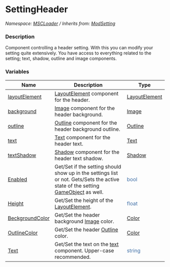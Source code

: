 # SettingHeader

*Namespace: [MSCLoader](API/MSCLoader.md) / Inherits from: [ModSetting](API/MSCLoader/ModSetting.md)*

### Description

Component controlling a header setting. With this you can modify your setting quite extensively. You have access to everything related to the setting; text, shadow, outline and image components.

### Variables

Name | Description | Type
---- | ----------- | ----
[layoutElement](API/MSCLoader/SettingHeader/Variables/layoutElement.md) | [LayoutElement](https://docs.unity3d.com/500/Documentation/ScriptReference/UI.LayoutElement.html) component for the header. | [LayoutElement](https://docs.unity3d.com/500/Documentation/ScriptReference/UI.LayoutElement.html)
[background](API/MSCLoader/SettingHeader/Variables/background.md) | [Image](https://docs.unity3d.com/500/Documentation/ScriptReference/UI.Image.html) component for the header background. | [Image](https://docs.unity3d.com/500/Documentation/ScriptReference/UI.Image.html)
[outline](API/MSCLoader/SettingHeader/Variables/outline.md) | [Outline](https://docs.unity3d.com/500/Documentation/ScriptReference/UI.Outline.html) component for the header background outline. | [Outline](https://docs.unity3d.com/500/Documentation/ScriptReference/UI.Outline.html)
[text](API/MSCLoader/SettingHeader/Variables/text.md) | [Text](https://docs.unity3d.com/500/Documentation/ScriptReference/UI.Text.html) component for the header text. | [Text](https://docs.unity3d.com/500/Documentation/ScriptReference/UI.Text.html)
[textShadow](API/MSCLoader/SettingHeader/Variables/textShadow.md) | [Shadow](https://docs.unity3d.com/500/Documentation/ScriptReference/UI.Shadow.html) component for the header text shadow. | [Shadow](https://docs.unity3d.com/500/Documentation/ScriptReference/UI.Shadow.html)
[Enabled](API/MSCLoader/SettingHeader/Variables/Enabled.md) | Get/Set if the setting should show up in the settings list or not. Gets/Sets the active state of the setting [GameObject](https://docs.unity3d.com/500/Documentation/ScriptReference/GameObject.html) as well. | <font color=#4170a7>bool</font>
[Height](API/MSCLoader/SettingHeader/Variables/Height.md) | Get/Set the height of the [LayoutElement](https://docs.unity3d.com/500/Documentation/ScriptReference/UI.LayoutElement.html). | <font color=#4170a7>float</font>
[BeckgroundColor](API/MSCLoader/SettingHeader/Variables/BeckgroundColor.md) | Get/Set the header background [Image](https://docs.unity3d.com/500/Documentation/ScriptReference/UI.Image.html) color. | [Color](https://docs.unity3d.com/500/Documentation/ScriptReference/Color.html)
[OutlineColor](API/MSCLoader/SettingHeader/Variables/OutlineColor.md) | Get/Set the header [Outline](https://docs.unity3d.com/500/Documentation/ScriptReference/UI.Outline.html) color. | [Color](https://docs.unity3d.com/500/Documentation/ScriptReference/Color.html)
[Text](API/MSCLoader/SettingHeader/Variables/Text.md) | Get/Set the text on the [text](API/MSCLoader/SettingHeader/Variables/text.md) component. Upper-case recommended. | <font color=#4170a7>string</font>